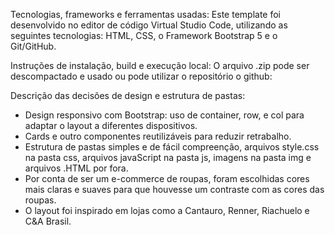 Tecnologias, frameworks e ferramentas usadas:
Este template foi desenvolvido no editor de código Virtual Studio Code, utilizando as seguintes tecnologias: HTML, CSS, o Framework Bootstrap 5 e o Git/GitHub.

Instruções de instalação, build e execução local:
O arquivo .zip pode ser descompactado e usado ou pode utilizar o repositório o github:

Descrição das decisões de design e estrutura de pastas:
- Design responsivo com Bootstrap: uso de container, row, e col para adaptar o layout a diferentes dispositivos.
- Cards e outro componentes reutilizáveis para reduzir retrabalho.
- Estrutura de pastas simples e de fácil compreenção, arquivos style.css na pasta css, arquivos javaScript na pasta js, imagens na pasta img e arquivos .HTML por fora.
- Por conta de ser um e-commerce de roupas, foram escolhidas cores mais claras e suaves para que houvesse um contraste com as cores das roupas.
- O layout foi inspirado em lojas como a Cantauro, Renner, Riachuelo e C&A Brasil.
